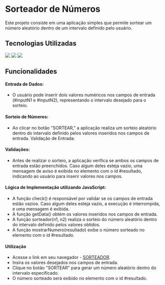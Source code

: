 # Sorteador de Números

Este projeto consiste em uma aplicação simples que permite sortear um número aleatório dentro de um intervalo definido pelo usuário. 

## Tecnologias Utilizadas

<img src = "https://img.shields.io/badge/HTML5-E34F26?style=for-the-badge&logo=html5&logoColor=white"> <img src = "https://img.shields.io/badge/CSS3-1572B6?style=for-the-badge&logo=css3&logoColor=white"> <img src = "https://img.shields.io/badge/JavaScript-323330?style=for-the-badge&logo=javascript&logoColor=F7DF1E">

## Funcionalidades
#### Entrada de Dados:
- O usuário pode inserir dois valores numéricos nos campos de entrada (#inputN1 e #inputN2), representando o intervalo desejado para o sorteio.

#### Sorteio de Números:
- Ao clicar no botão "SORTEAR," a aplicação realiza um sorteio aleatório dentro do intervalo definido pelos valores inseridos nos campos de entrada.
Validação de Entrada:

#### Validações:
- Antes de realizar o sorteio, a aplicação verifica se ambos os campos de entrada estão preenchidos. Caso algum deles esteja vazio, uma mensagem de aviso é exibida no elemento com o id #resultado, indicando ao usuário para inserir valores nos campos.

#### Lógica de Implementação utilizando JavaScript:
- A função check() é responsável por validar se os campos de entrada estão vazios. Caso algum deles esteja vazio, a execução é interrompida, e uma mensagem é exibida.
- A função getData() obtém os valores inseridos nos campos de entrada.
- A função sorteador(n1, n2) realiza o sorteio do número aleatório dentro do intervalo definido pelos valores obtidos.
- A função mostrarNumero(resultado) exibe o número sorteado no elemento com o id #resultado.

#### Utilização
- Acesse o link em seu navegador - [SORTEADOR](https://sorteado-numeros.netlify.app/).
- Insira os valores desejados nos campos de entrada.
- Clique no botão "SORTEAR" para gerar um número aleatório dentro do intervalo especificado.
- O número sorteado será exibido no elemento com o id #resultado.
